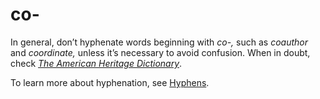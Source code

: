 # co-

In general, don’t hyphenate words beginning with *co-,* such as *coauthor* and *coordinate,* unless it’s necessary to avoid confusion. When in doubt, check [*The American Heritage Dictionary*](https://ahdictionary.com/).

To learn more about hyphenation, see [Hyphens](~/punctuation/dashes-hyphens/hyphens.md).
